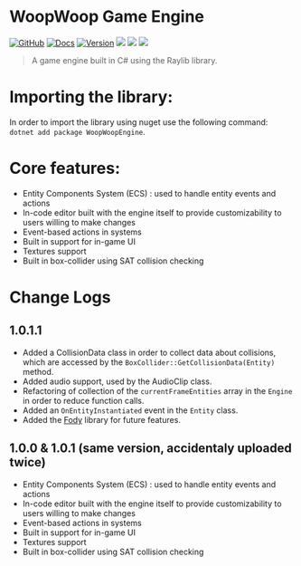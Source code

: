 # WoopWoop Game Engine
[![GitHub](https://img.shields.io/badge/GitHub-000000?style=flat&logo=github)](https://github.com/DanPeled/WoopWoop-Game-Engine)
[![Docs](https://img.shields.io/badge/docs-visit-blue)](https://danpeled.github.io/WoopWoop-Game-Engine/annotated.html)
[![Version](https://badgen.net/nuget/v/WoopWoopEngine)](https://www.nuget.org/packages/WoopWoopEngine/) ![](https://img.shields.io/badge/language-C%23-blue) ![](https://img.shields.io/badge/.NET-7.0-blue
) ![](https://img.shields.io/badge/-Raylib-orange)
> A game engine built in C# using the Raylib library.

# Importing the library:
In order to import the library using nuget use the following command: `dotnet add package WoopWoopEngine`.

# Core features:
- Entity Components System (ECS) : used to handle entity events and actions
- In-code editor built with the engine itself to provide customizability to users willing to make changes
- Event-based actions in systems
- Built in support for in-game UI
- Textures support
- Built in box-collider using SAT collision checking

# Change Logs
## 1.0.1.1
- Added a CollisionData class in order to collect data about collisions, which are accessed by the `BoxCollider::GetCollisionData(Entity)` method.
- Added audio support, used by the AudioClip class.
- Refactoring of collection of the `currentFrameEntities` array in the `Engine` in order to reduce function calls.
- Added an `OnEntityInstantiated` event in the `Entity` class.
- Added the [Fody](https://github.com/Fody/Fody) library for future features.

## 1.0.0 & 1.0.1 (same version, accidentaly uploaded twice)
- Entity Components System (ECS) : used to handle entity events and actions
- In-code editor built with the engine itself to provide customizability to users willing to make changes
- Event-based actions in systems
- Built in support for in-game UI
- Textures support
- Built in box-collider using SAT collision checking